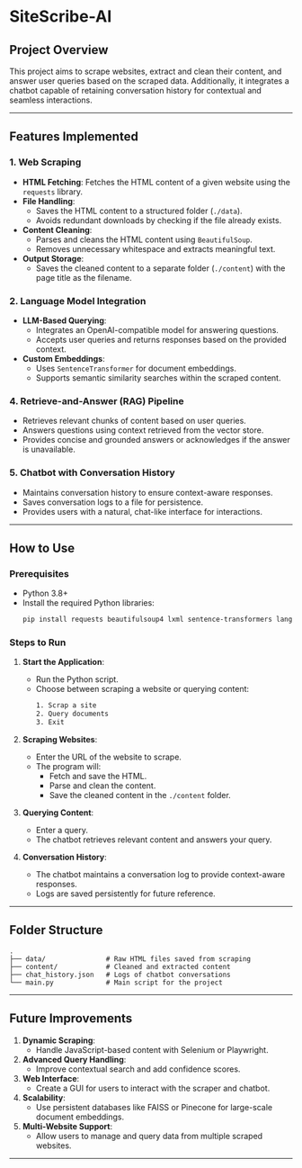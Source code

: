 # SiteScribe-AI

## **Project Overview**
This project aims to scrape websites, extract and clean their content, and answer user queries based on the scraped data. Additionally, it integrates a chatbot capable of retaining conversation history for contextual and seamless interactions.

---

## **Features Implemented**

### 1. **Web Scraping**
- **HTML Fetching**: Fetches the HTML content of a given website using the `requests` library.
- **File Handling**:
  - Saves the HTML content to a structured folder (`./data`).
  - Avoids redundant downloads by checking if the file already exists.
- **Content Cleaning**:
  - Parses and cleans the HTML content using `BeautifulSoup`.
  - Removes unnecessary whitespace and extracts meaningful text.
- **Output Storage**:
  - Saves the cleaned content to a separate folder (`./content`) with the page title as the filename.

### 2. **Language Model Integration**
- **LLM-Based Querying**:
  - Integrates an OpenAI-compatible model for answering questions.
  - Accepts user queries and returns responses based on the provided context.
- **Custom Embeddings**:
  - Uses `SentenceTransformer` for document embeddings.
  - Supports semantic similarity searches within the scraped content.

### 4. **Retrieve-and-Answer (RAG) Pipeline**
- Retrieves relevant chunks of content based on user queries.
- Answers questions using context retrieved from the vector store.
- Provides concise and grounded answers or acknowledges if the answer is unavailable.

### 5. **Chatbot with Conversation History**
- Maintains conversation history to ensure context-aware responses.
- Saves conversation logs to a file for persistence.
- Provides users with a natural, chat-like interface for interactions.

---

## **How to Use**

### **Prerequisites**
- Python 3.8+
- Install the required Python libraries:
  ```bash
  pip install requests beautifulsoup4 lxml sentence-transformers langchain-community pypdf
  ```

### **Steps to Run**
1. **Start the Application**:
   - Run the Python script.
   - Choose between scraping a website or querying content:
     ```bash
     1. Scrap a site
     2. Query documents
     3. Exit
     ```

2. **Scraping Websites**:
   - Enter the URL of the website to scrape.
   - The program will:
     - Fetch and save the HTML.
     - Parse and clean the content.
     - Save the cleaned content in the `./content` folder.

3. **Querying Content**:
   - Enter a query.
   - The chatbot retrieves relevant content and answers your query.

4. **Conversation History**:
   - The chatbot maintains a conversation log to provide context-aware responses.
   - Logs are saved persistently for future reference.

---

## **Folder Structure**
```
.
├── data/               # Raw HTML files saved from scraping
├── content/            # Cleaned and extracted content
├── chat_history.json   # Logs of chatbot conversations
└── main.py             # Main script for the project
```

---

## **Future Improvements**
1. **Dynamic Scraping**:
   - Handle JavaScript-based content with Selenium or Playwright.
2. **Advanced Query Handling**:
   - Improve contextual search and add confidence scores.
3. **Web Interface**:
   - Create a GUI for users to interact with the scraper and chatbot.
4. **Scalability**:
   - Use persistent databases like FAISS or Pinecone for large-scale document embeddings.
5. **Multi-Website Support**:
   - Allow users to manage and query data from multiple scraped websites.

---

